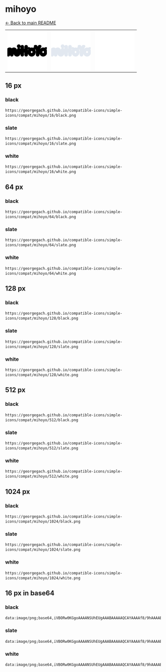 # mihoyo

[← Back to main README](../../README.md)

<table><tr>
  <td><img src="./128/black.png" width="128" alt="mihoyo black icon" /></td>
  <td><img src="./128/slate.png" width="128" alt="mihoyo slate icon" /></td>
  <td><img src="./128/white.png" width="128" alt="mihoyo white icon" /></td>
</tr></table>

## 16 px

### black
```
https://georgegach.github.io/compatible-icons/simple-icons/compat/mihoyo/16/black.png
```

### slate
```
https://georgegach.github.io/compatible-icons/simple-icons/compat/mihoyo/16/slate.png
```

### white
```
https://georgegach.github.io/compatible-icons/simple-icons/compat/mihoyo/16/white.png
```

## 64 px

### black
```
https://georgegach.github.io/compatible-icons/simple-icons/compat/mihoyo/64/black.png
```

### slate
```
https://georgegach.github.io/compatible-icons/simple-icons/compat/mihoyo/64/slate.png
```

### white
```
https://georgegach.github.io/compatible-icons/simple-icons/compat/mihoyo/64/white.png
```

## 128 px

### black
```
https://georgegach.github.io/compatible-icons/simple-icons/compat/mihoyo/128/black.png
```

### slate
```
https://georgegach.github.io/compatible-icons/simple-icons/compat/mihoyo/128/slate.png
```

### white
```
https://georgegach.github.io/compatible-icons/simple-icons/compat/mihoyo/128/white.png
```

## 512 px

### black
```
https://georgegach.github.io/compatible-icons/simple-icons/compat/mihoyo/512/black.png
```

### slate
```
https://georgegach.github.io/compatible-icons/simple-icons/compat/mihoyo/512/slate.png
```

### white
```
https://georgegach.github.io/compatible-icons/simple-icons/compat/mihoyo/512/white.png
```

## 1024 px

### black
```
https://georgegach.github.io/compatible-icons/simple-icons/compat/mihoyo/1024/black.png
```

### slate
```
https://georgegach.github.io/compatible-icons/simple-icons/compat/mihoyo/1024/slate.png
```

### white
```
https://georgegach.github.io/compatible-icons/simple-icons/compat/mihoyo/1024/white.png
```

## 16 px in base64

### black
```
data:image/png;base64,iVBORw0KGgoAAAANSUhEUgAAABAAAAAQCAYAAAAf8/9hAAAABmJLR0QA/wD/AP+gvaeTAAAAxklEQVQ4je3RPUvCcRTF8c9fSYSswKQhmhwKl2gNGoLeQjo59B56WbX1DloampLWFqEheiBM7IHUltPmIq4euFw49365nN+PpRZWeYZ3hpfMtjCIX6CFMer4+Ac20EAT6xk8oYdPnGMPp4HfcYNdHBd4xUrqFvuYBK7jDZs5NsAqflHBTynGBFUcpK/Fkxh3gcqYhrlErcB36ivgNDGG2MEjtvMG1zjECDUMC3STq4cTPKOfhSau0MED7nGUqG1czPiEpebVH6QdLYAXoeXxAAAAAElFTkSuQmCC
```

### slate
```
data:image/png;base64,iVBORw0KGgoAAAANSUhEUgAAABAAAAAQCAYAAAAf8/9hAAAABmJLR0QA/wD/AP+gvaeTAAABKElEQVQ4je3RO2pWURhG4fV+Z+9c/BNFJUIsLATBxssA0jkE0VbBaTgh0U5LZxAQFMEqhYmXaMxB4y2cs/f32tsKFuJTrnbBf39Mv4c3H4/uMs1Pex++15rrm5un9yTZtl6//3ZZc9/XiXn1wsbGOwDtjOOp1eNS5yFPTqV/Wp7jrRQ/sD8YXUJ5f2jDE9e8kskDw1eZV1Hijls/r939L4dW1nBUO7cduiqUmJ/YZ5BHW2cBQhyBF5YaZgmYAryQlcYrFteVrAivYycCSecknks02wPIQgtJjwRrgZFFgA5wVMmZZpSYMAHsga4ZqqVnFmCPdt4EDoud9zCfS/LCpdxoORyE2m5vZU1qF+fK46Vebkf3zjHDy2XYij5t9xK3ovWHf/P4P+sXxayYua6un0sAAAAASUVORK5CYII=
```

### white
```
data:image/png;base64,iVBORw0KGgoAAAANSUhEUgAAABAAAAAQCAYAAAAf8/9hAAAABmJLR0QA/wD/AP+gvaeTAAAA10lEQVQ4je3Rv0rQcRSG8c9PKYRM6Q8OIg4Oiou0Bg5Bt1BNDd5Dl6Wbd+Di4JS4uggNEoWkaEb5tHyHWqPRBw4HXs7D4XC45/9T7VQr1ZNqtZpGPlWbI1/+U1isnldr1UJ1WZ1Xx9VN9aHaqN5Uv6qL6rBar15N1Rc8GHWELdzhBk/xFc/Gvm94hJ94iB8zI7jDHF6M/nhksISPQ5pFw9nD/FTd4hbfhxgucYUVfMIyJhzgJa4xj6upeo8LHOM1PuNsDKxhH+9wihNsj1PfYvffXnXPX/wG29F9p/1qmxMAAAAASUVORK5CYII=
```

